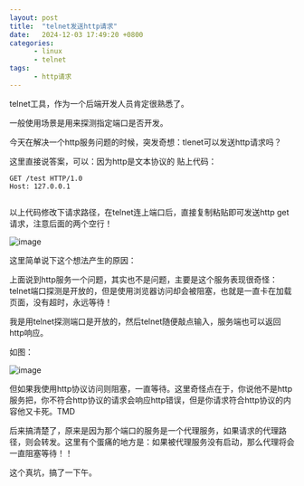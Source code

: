 ```yaml
---
layout: post
title:  "telnet发送http请求"
date:   2024-12-03 17:49:20 +0800
categories:
      - linux
      - telnet
tags:
      - http请求
---
```


telnet工具，作为一个后端开发人员肯定很熟悉了。

一般使用场景是用来探测指定端口是否开发。

今天在解决一个http服务问题的时候，突发奇想：tlenet可以发送http请求吗？ 

这里直接说答案，可以：因为http是文本协议的
贴上代码：
```text
GET /test HTTP/1.0
Host: 127.0.0.1


```

以上代码修改下请求路径，在telnet连上端口后，直接复制粘贴即可发送http get 请求，注意后面的两个空行！

![image](https://github.com/user-attachments/assets/fb76b14f-7f1c-4188-983f-1ef4ad2cca90)



这里简单说下这个想法产生的原因：

上面说到http服务一个问题，其实也不是问题，主要是这个服务表现很奇怪：telnet端口探测是开放的，但是使用浏览器访问却会被阻塞，也就是一直卡在加载页面，没有超时，永远等待！

我是用telnet探测端口是开放的，然后telnet随便敲点输入，服务端也可以返回http响应。

如图：

![image](https://github.com/user-attachments/assets/b4362ea3-40bb-40e7-aff9-02b3f664f62c)


但如果我使用http协议访问则阻塞，一直等待。这里奇怪点在于，你说他不是http服务把，你不符合http协议的请求会响应http错误，但是你请求符合http协议的内容他又卡死。TMD

后来搞清楚了，原来是因为那个端口的服务是一个代理服务，如果请求的代理路径，则会转发。这里有个蛋痛的地方是：如果被代理服务没有启动，那么代理将会一直阻塞等待！！

这个真坑，搞了一下午。
